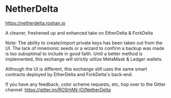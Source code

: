 # NetherDelta
https://netherdelta.roshan.io

A cleaner, freshened up and enhanced take on EtherDelta &amp; ForkDelta

  Note: The ability to create/import private keys has been taken out from the UI. The lack of mnemonic seeds or a wizard to confirm a backup was made is too suboptimal to include in good faith. Until a better method is implemented, this exchange will strictly utilize MetaMask & Ledger wallets.

Although the UI is different, this exchange still uses the same smart contracts deployed by EtherDelta and ForkDelta's back-end.

If you have any feedback, color scheme requests, etc, hop over to the Gitter channel: https://gitter.im/ROSHAN-IO/NetherDelta
